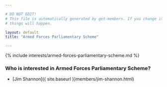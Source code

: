 ```yaml
---

# DO NOT EDIT!
# This file is automatically generated by get-members. If you change it, bad
# things will happen.

layout: default
title: "Armed Forces Parliamentary Scheme"

---
```


{% include interests/armed-forces-parliamentary-scheme.md %}

### Who is interested in Armed Forces Parliamentary Scheme?


* [Jim Shannon]({ site.baseurl }}members/jim-shannon.html)
